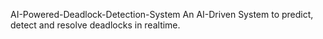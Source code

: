 AI-Powered-Deadlock-Detection-System
An AI-Driven System to predict, detect and resolve deadlocks in realtime.
